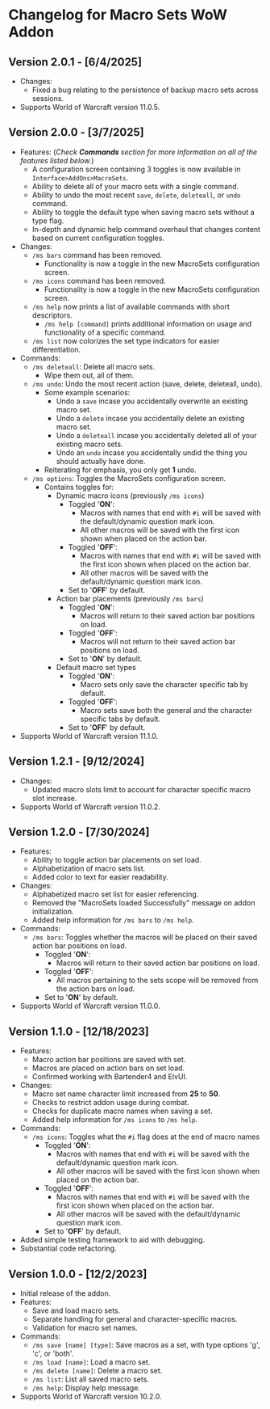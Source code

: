 # Changelog for Macro Sets WoW Addon

## Version 2.0.1 - [6/4/2025]

- Changes:
  - Fixed a bug relating to the persistence of backup macro sets across sessions.
- Supports World of Warcraft version 11.0.5.

## Version 2.0.0 - [3/7/2025]

- Features: (*Check **Commands** section for more information on all of the features listed below.*)
  - A configuration screen containing 3 toggles is now available in `Interface>AddOns>MacroSets`.
  - Ability to delete all of your macro sets with a single command.
  - Ability to undo the most recent `save`, `delete`, `deleteall`, or `undo` command.
  - Ability to toggle the default type when saving macro sets without a type flag.
  - In-depth and dynamic help command overhaul that changes content based on current configuration toggles.
- Changes:
  - `/ms bars` command has been removed. 
    - Functionality is now a toggle in the new MacroSets configuration screen.
  - `/ms icons` command has been removed.
    - Functionality is now a toggle in the new MacroSets configuration screen.
  - `/ms help` now prints a list of available commands with short descriptors.
    - `/ms help [command]` prints additional information on usage and functionality of a specific command.
  - `/ms list` now colorizes the set type indicators for easier differentiation.
- Commands:
  - `/ms deleteall`: Delete all macro sets.
    - Wipe them out, all of them.
  - `/ms undo`: Undo the most recent action (save, delete, deleteall, undo).
    - Some example scenarios:
      - Undo a `save` incase you accidentally overwrite an existing macro set.
      - Undo a `delete` incase you accidentally delete an existing macro set.
      - Undo a `deleteall` incase you accidentally deleted all of your existing macro sets.
      - Undo an `undo` incase you accidentally undid the thing you should actually have done.
    - Reiterating for emphasis, you only get **1** undo.
  - `/ms options`: Toggles the MacroSets configuration screen.
    - Contains toggles for:
      - Dynamic macro icons (previously `/ms icons`)
        - Toggled '**ON**':
          - Macros with names that end with `#i` will be saved with the default/dynamic question mark icon.
          - All other macros will be saved with the first icon shown when placed on the action bar.
        - Toggled '**OFF**':
          - Macros with names that end with `#i` will be saved with the first icon shown when placed on the action bar.
          - All other macros will be saved with the default/dynamic question mark icon.
        - Set to '**OFF**' by default.
      - Action bar placements (previously `/ms bars`)
        - Toggled '**ON**':
          - Macros will return to their saved action bar positions on load.
        - Toggled '**OFF**':
          - Macros will not return to their saved action bar positions on load.
        - Set to '**ON**' by default.
      - Default macro set types
        - Toggled '**ON**':
          - Macro sets only save the character specific tab by default.
        - Toggled '**OFF**':
          - Macro sets save both the general and the character specific tabs by default.
        - Set to '**OFF**' by default.
- Supports World of Warcraft version 11.1.0.

## Version 1.2.1 - [9/12/2024]

- Changes:
  - Updated macro slots limit to account for character specific macro slot increase.
- Supports World of Warcraft version 11.0.2.

## Version 1.2.0 - [7/30/2024]

- Features:
  - Ability to toggle action bar placements on set load.
  - Alphabetization of macro sets list.
  - Added color to text for easier readability.
- Changes:
  - Alphabetized macro set list for easier referencing.
  - Removed the "MacroSets loaded Successfully" message on addon initialization.
  - Added help information for `/ms bars` to `/ms help`.
- Commands:
  - `/ms bars`: Toggles whether the macros will be placed on their saved action bar positions on load.
    - Toggled '**ON**':
      - Macros will return to their saved action bar positions on load.
    - Toggled '**OFF**':
      - All macros pertaining to the sets scope will be removed from the action bars on load.
    - Set to '**ON**' by default.
- Supports World of Warcraft version 11.0.0.

## Version 1.1.0 - [12/18/2023]

- Features:
  - Macro action bar positions are saved with set.
  - Macros are placed on action bars on set load.
  - Confirmed working with Bartender4 and ElvUI.
- Changes:
  - Macro set name character limit increased from **25** to **50**.
  - Checks to restrict addon usage during combat.
  - Checks for duplicate macro names when saving a set.
  - Added help information for `/ms icons` to `/ms help`.
- Commands:
  - `/ms icons`: Toggles what the `#i` flag does at the end of macro names
    - Toggled '**ON**':
      - Macros with names that end with `#i` will be saved with the default/dynamic question mark icon.
      - All other macros will be saved with the first icon shown when placed on the action bar.
    - Toggled '**OFF**':
      - Macros with names that end with `#i` will be saved with the first icon shown when placed on the action bar.
      - All other macros will be saved with the default/dynamic question mark icon.
    - Set to '**OFF**' by default.
- Added simple testing framework to aid with debugging.
- Substantial code refactoring.

## Version 1.0.0 - [12/2/2023]

- Initial release of the addon.
- Features:
  - Save and load macro sets.
  - Separate handling for general and character-specific macros.
  - Validation for macro set names.
- Commands:
  - `/ms save [name] [type]`: Save macros as a set, with type options 'g', 'c', or 'both'.
  - `/ms load [name]`: Load a macro set.
  - `/ms delete [name]`: Delete a macro set.
  - `/ms list`: List all saved macro sets.
  - `/ms help`: Display help message.
- Supports World of Warcraft version 10.2.0.
